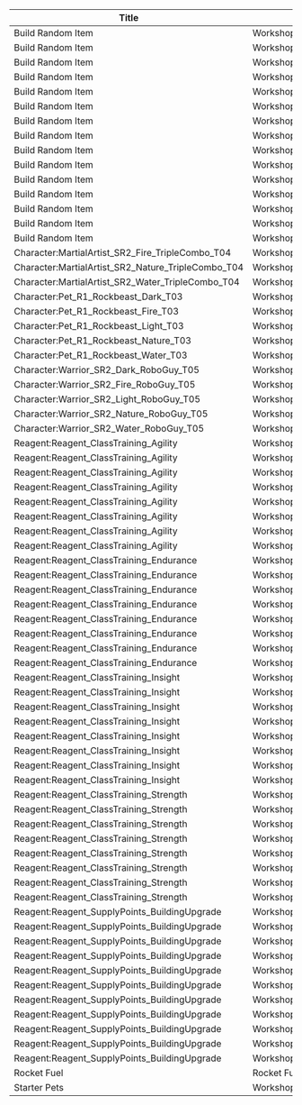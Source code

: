 | Title | Dev Name | Quantity | Currency |  Price |
| ----- | -------- | -------- | -------- |  ----- |
| Build Random Item | Workshop.L01.Page01.BuildRandomItem.01 | 1 | Other | 0 |
| Build Random Item | Workshop.L03.Page01.BuildRandomItem.02 | 1 | Other | 50 |
| Build Random Item | Workshop.L05.Page01.BuildRandomItem.03 | 2 | Other | 50 |
| Build Random Item | Workshop.L07.Page01.BuildRandomItem.04 | 3 | Other | 50 |
| Build Random Item | Workshop.L10.Page01.BuildRandomItem.05 | 4 | Other | 50 |
| Build Random Item | Workshop.L12.Page01.BuildRandomItem.06 | 5 | Other | 50 |
| Build Random Item | Workshop.L14.Page01.BuildRandomItem.07 | 6 | Other | 50 |
| Build Random Item | Workshop.L16.Page01.BuildRandomItem.08 | 7 | Other | 50 |
| Build Random Item | Workshop.L18.Page01.BuildRandomItem.09 | 8 | Other | 50 |
| Build Random Item | Workshop.L20.Page01.BuildRandomItem.10 | 9 | Other | 50 |
| Build Random Item | Workshop.L22.Page01.BuildRandomItem.11 | 10 | Other | 50 |
| Build Random Item | Workshop.L24.Page01.BuildRandomItem.12 | 11 | Other | 50 |
| Build Random Item | Workshop.L26.Page01.BuildRandomItem.13 | 12 | Other | 50 |
| Build Random Item | Workshop.L28.Page01.BuildRandomItem.14 | 13 | Other | 50 |
| Build Random Item | Workshop.L30.Page01.BuildRandomItem.15 | 14 | Other | 50 |
| Character:MartialArtist_SR2_Fire_TripleCombo_T04 | Workshop.L01.Page01.BuildWCHero.01 | -1 | Reagent:Reagent_WC_Hero_TripleCombo | 100 |
| Character:MartialArtist_SR2_Nature_TripleCombo_T04 | Workshop.L01.Page01.BuildWCHero.02 | -1 | Reagent:Reagent_WC_Hero_TripleCombo | 100 |
| Character:MartialArtist_SR2_Water_TripleCombo_T04 | Workshop.L01.Page01.BuildWCHero.03 | -1 | Reagent:Reagent_WC_Hero_TripleCombo | 100 |
| Character:Pet_R1_Rockbeast_Dark_T03 | Workshop.L01.Page01.BuildRockbeast.01 | -1 | Reagent:Reagent_Pet_Rockbeast | 1 |
| Character:Pet_R1_Rockbeast_Fire_T03 | Workshop.L01.Page01.BuildRockbeast.02 | -1 | Reagent:Reagent_Pet_Rockbeast | 1 |
| Character:Pet_R1_Rockbeast_Light_T03 | Workshop.L01.Page01.BuildRockbeast.03 | -1 | Reagent:Reagent_Pet_Rockbeast | 1 |
| Character:Pet_R1_Rockbeast_Nature_T03 | Workshop.L01.Page01.BuildRockbeast.04 | -1 | Reagent:Reagent_Pet_Rockbeast | 1 |
| Character:Pet_R1_Rockbeast_Water_T03 | Workshop.L01.Page01.BuildRockbeast.05 | -1 | Reagent:Reagent_Pet_Rockbeast | 1 |
| Character:Warrior_SR2_Dark_RoboGuy_T05 | Workshop.L01.Page01.BuildRxT.01 | -1 | Reagent:Reagent_RXT_Parts_Small | 100 |
| Character:Warrior_SR2_Fire_RoboGuy_T05 | Workshop.L01.Page01.BuildRxT.02 | -1 | Reagent:Reagent_RXT_Parts_Small | 100 |
| Character:Warrior_SR2_Light_RoboGuy_T05 | Workshop.L01.Page01.BuildRxT.03 | -1 | Reagent:Reagent_RXT_Parts_Small | 100 |
| Character:Warrior_SR2_Nature_RoboGuy_T05 | Workshop.L01.Page01.BuildRxT.04 | -1 | Reagent:Reagent_RXT_Parts_Small | 100 |
| Character:Warrior_SR2_Water_RoboGuy_T05 | Workshop.L01.Page01.BuildRxT.05 | -1 | Reagent:Reagent_RXT_Parts_Small | 100 |
| Reagent:Reagent_ClassTraining_Agility | Workshop.Page01.ClassTraining.01 | 1 | Reagent:Reagent_Misc_ShadowEssence | 1 |
| Reagent:Reagent_ClassTraining_Agility | Workshop.Page01.ClassTraining.02 | 1 | Reagent:Reagent_Misc_ShadowEssence | 2 |
| Reagent:Reagent_ClassTraining_Agility | Workshop.Page01.ClassTraining.03 | 1 | Reagent:Reagent_Misc_ShadowEssence | 3 |
| Reagent:Reagent_ClassTraining_Agility | Workshop.Page01.ClassTraining.04 | 1 | Reagent:Reagent_Misc_ShadowEssence | 4 |
| Reagent:Reagent_ClassTraining_Agility | Workshop.Page01.ClassTraining.05 | 1 | Reagent:Reagent_Misc_ShadowEssence | 4 |
| Reagent:Reagent_ClassTraining_Agility | Workshop.Page01.ClassTraining.06 | 1 | Reagent:Reagent_Misc_ShadowEssence | 4 |
| Reagent:Reagent_ClassTraining_Agility | Workshop.Page01.ClassTraining.07 | 1 | Reagent:Reagent_Misc_ShadowEssence | 5 |
| Reagent:Reagent_ClassTraining_Agility | Workshop.Page01.ClassTraining.08 | 1 | Reagent:Reagent_Misc_ShadowEssence | 5 |
| Reagent:Reagent_ClassTraining_Endurance | Workshop.Page01.ClassTraining.09 | 1 | Reagent:Reagent_Misc_ShadowEssence | 1 |
| Reagent:Reagent_ClassTraining_Endurance | Workshop.Page01.ClassTraining.10 | 1 | Reagent:Reagent_Misc_ShadowEssence | 2 |
| Reagent:Reagent_ClassTraining_Endurance | Workshop.Page01.ClassTraining.11 | 1 | Reagent:Reagent_Misc_ShadowEssence | 3 |
| Reagent:Reagent_ClassTraining_Endurance | Workshop.Page01.ClassTraining.12 | 1 | Reagent:Reagent_Misc_ShadowEssence | 4 |
| Reagent:Reagent_ClassTraining_Endurance | Workshop.Page01.ClassTraining.13 | 1 | Reagent:Reagent_Misc_ShadowEssence | 4 |
| Reagent:Reagent_ClassTraining_Endurance | Workshop.Page01.ClassTraining.14 | 1 | Reagent:Reagent_Misc_ShadowEssence | 4 |
| Reagent:Reagent_ClassTraining_Endurance | Workshop.Page01.ClassTraining.15 | 1 | Reagent:Reagent_Misc_ShadowEssence | 5 |
| Reagent:Reagent_ClassTraining_Endurance | Workshop.Page01.ClassTraining.16 | 1 | Reagent:Reagent_Misc_ShadowEssence | 5 |
| Reagent:Reagent_ClassTraining_Insight | Workshop.Page01.ClassTraining.17 | 1 | Reagent:Reagent_Misc_ShadowEssence | 1 |
| Reagent:Reagent_ClassTraining_Insight | Workshop.Page01.ClassTraining.18 | 1 | Reagent:Reagent_Misc_ShadowEssence | 2 |
| Reagent:Reagent_ClassTraining_Insight | Workshop.Page01.ClassTraining.19 | 1 | Reagent:Reagent_Misc_ShadowEssence | 3 |
| Reagent:Reagent_ClassTraining_Insight | Workshop.Page01.ClassTraining.20 | 1 | Reagent:Reagent_Misc_ShadowEssence | 4 |
| Reagent:Reagent_ClassTraining_Insight | Workshop.Page01.ClassTraining.21 | 1 | Reagent:Reagent_Misc_ShadowEssence | 4 |
| Reagent:Reagent_ClassTraining_Insight | Workshop.Page01.ClassTraining.22 | 1 | Reagent:Reagent_Misc_ShadowEssence | 4 |
| Reagent:Reagent_ClassTraining_Insight | Workshop.Page01.ClassTraining.23 | 1 | Reagent:Reagent_Misc_ShadowEssence | 5 |
| Reagent:Reagent_ClassTraining_Insight | Workshop.Page01.ClassTraining.24 | 1 | Reagent:Reagent_Misc_ShadowEssence | 5 |
| Reagent:Reagent_ClassTraining_Strength | Workshop.Page01.ClassTraining.25 | 1 | Reagent:Reagent_Misc_ShadowEssence | 1 |
| Reagent:Reagent_ClassTraining_Strength | Workshop.Page01.ClassTraining.26 | 1 | Reagent:Reagent_Misc_ShadowEssence | 2 |
| Reagent:Reagent_ClassTraining_Strength | Workshop.Page01.ClassTraining.27 | 1 | Reagent:Reagent_Misc_ShadowEssence | 3 |
| Reagent:Reagent_ClassTraining_Strength | Workshop.Page01.ClassTraining.28 | 1 | Reagent:Reagent_Misc_ShadowEssence | 4 |
| Reagent:Reagent_ClassTraining_Strength | Workshop.Page01.ClassTraining.29 | 1 | Reagent:Reagent_Misc_ShadowEssence | 4 |
| Reagent:Reagent_ClassTraining_Strength | Workshop.Page01.ClassTraining.30 | 1 | Reagent:Reagent_Misc_ShadowEssence | 4 |
| Reagent:Reagent_ClassTraining_Strength | Workshop.Page01.ClassTraining.31 | 1 | Reagent:Reagent_Misc_ShadowEssence | 5 |
| Reagent:Reagent_ClassTraining_Strength | Workshop.Page01.ClassTraining.32 | 1 | Reagent:Reagent_Misc_ShadowEssence | 5 |
| Reagent:Reagent_SupplyPoints_BuildingUpgrade | Workshop.L07.Page01.BuildingMaterials.01 | -1 | Other | 200 |
| Reagent:Reagent_SupplyPoints_BuildingUpgrade | Workshop.L07.Page01.BuildingMaterials.02 | -1 | Ore:Ore_Magicite | 10 |
| Reagent:Reagent_SupplyPoints_BuildingUpgrade | Workshop.L07.Page01.BuildingMaterials.03 | 1 | Other | 100 |
| Reagent:Reagent_SupplyPoints_BuildingUpgrade | Workshop.L08.Page01.BuildingMaterials.04 | 2 | Other | 100 |
| Reagent:Reagent_SupplyPoints_BuildingUpgrade | Workshop.L10.Page01.BuildingMaterials.05 | 3 | Other | 100 |
| Reagent:Reagent_SupplyPoints_BuildingUpgrade | Workshop.L12.Page01.BuildingMaterials.06 | 4 | Other | 100 |
| Reagent:Reagent_SupplyPoints_BuildingUpgrade | Workshop.L16.Page01.BuildingMaterials.07 | 5 | Other | 100 |
| Reagent:Reagent_SupplyPoints_BuildingUpgrade | Workshop.L20.Page01.BuildingMaterials.08 | 6 | Other | 100 |
| Reagent:Reagent_SupplyPoints_BuildingUpgrade | Workshop.L22.Page01.BuildingMaterials.09 | 7 | Other | 100 |
| Reagent:Reagent_SupplyPoints_BuildingUpgrade | Workshop.L24.Page01.BuildingMaterials.10 | 8 | Other | 100 |
| Reagent:Reagent_SupplyPoints_BuildingUpgrade | Workshop.L26.Page01.BuildingMaterials.11 | 9 | Other | 100 |
| Rocket Fuel | Rocket Fuel (Ancient Factory) | 1 | Other | 50 |
| Starter Pets | Workshop.L01.Page01.BuildStarterPets.01 | 1 | Other | 12 |

